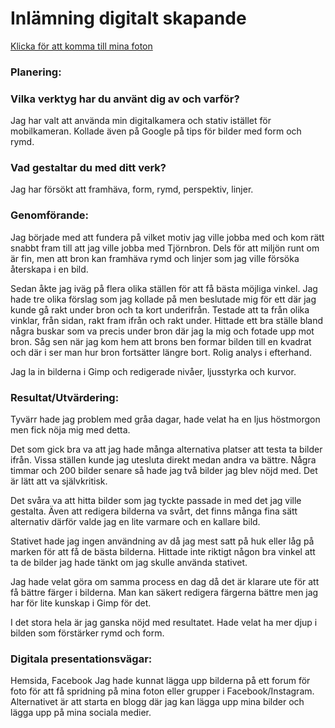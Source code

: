 # Inlämning digitalt skapande 

[Klicka för att komma till mina foton](https://brave-bhaskara-063e77.netlify.app/)

### Planering:
### Vilka verktyg har du använt dig av och varför?
Jag har valt att använda min digitalkamera och stativ istället för mobilkameran.
Kollade även på Google på tips för bilder med form och rymd. 

### Vad gestaltar du med ditt verk?
Jag har försökt att framhäva, form, rymd, perspektiv, linjer.

### Genomförande:
Jag började med att fundera på vilket motiv jag ville jobba med och kom rätt snabbt fram till att jag ville jobba med Tjörnbron. Dels för att miljön runt om är fin, men att bron kan framhäva rymd och linjer som jag ville försöka återskapa i en bild.

Sedan åkte jag iväg på flera olika ställen för att få bästa möjliga vinkel. Jag hade tre olika förslag som jag kollade på men beslutade mig för ett där jag kunde gå rakt under bron och ta kort underifrån. Testade att ta från olika vinklar, från sidan, rakt fram ifrån och rakt under. Hittade ett bra ställe bland några buskar som va precis under bron där jag la mig och fotade upp mot bron. Såg sen när jag kom hem att brons ben formar bilden till en kvadrat och där i ser man hur bron fortsätter längre bort. Rolig analys i efterhand. 

Jag la in bilderna i Gimp och redigerade nivåer, ljusstyrka och kurvor. 

### Resultat/Utvärdering:
Tyvärr hade jag problem med gråa dagar, hade velat ha en ljus höstmorgon men fick nöja mig med detta.

Det som gick bra va att jag hade många alternativa platser att testa ta bilder ifrån. Vissa ställen kunde jag utesluta direkt medan andra va bättre. Några timmar och 200 bilder senare så hade jag två bilder jag blev nöjd med. Det är lätt att va självkritisk.

Det svåra va att hitta bilder som jag tyckte passade in med det jag ville gestalta. Även att redigera bilderna va svårt, det finns många fina sätt alternativ därför valde jag en lite varmare och en kallare bild.

Stativet hade jag ingen användning av då jag mest satt på huk eller låg på marken för att få de bästa bilderna. Hittade inte riktigt någon bra vinkel att ta de bilder jag hade tänkt om jag skulle använda stativet. 

Jag hade velat göra om samma process en dag då det är klarare ute för att få bättre färger i bilderna. Man kan säkert redigera färgerna bättre men jag har för lite kunskap i Gimp för det. 

I det stora hela är jag ganska nöjd med resultatet. Hade velat ha mer djup i bilden som förstärker rymd och form.

### Digitala presentationsvägar:
Hemsida, Facebook
Jag hade kunnat lägga upp bilderna på ett forum för foto för att få spridning på mina foton eller grupper i Facebook/Instagram. Alternativet är att starta en blogg där jag kan lägga upp mina bilder och lägga upp på mina sociala medier. 